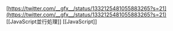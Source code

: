 
[https://twitter.com/__gfx__/status/1332125481055883265?s=21](https://twitter.com/__gfx__/status/1332125481055883265?s=21)
[[JavaScript並行処理]]
[[JavaScript]]
